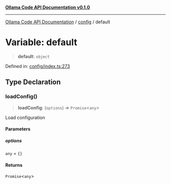 [**Ollama Code API Documentation v0.1.0**](../../README.md)

***

[Ollama Code API Documentation](../../modules.md) / [config](../README.md) / default

# Variable: default

> **default**: `object`

Defined in: [config/index.ts:273](https://github.com/erichchampion/ollama-code/blob/5fb08106889018e8b231627b7550ae6fde01dc16/ollama-code/src/config/index.ts#L273)

## Type Declaration

### loadConfig()

> **loadConfig**: (`options`) => `Promise`\<`any`\>

Load configuration

#### Parameters

##### options

`any` = `{}`

#### Returns

`Promise`\<`any`\>
